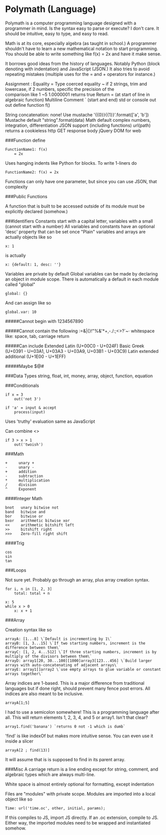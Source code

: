 Polymath (Language)
===================

Polymath is a computer programming language designed with a programmer in mind. Is the syntax easy to parse or execute? I don't care. It should be intuitive, easy to type, and easy to read.

Math is at its core, especially algebra (as taught in school.) A programmer shouldn't have to learn a new mathematical notation to start programming. You should be able to write something like f(x) = 2x and have it make sense.

It borrows good ideas from the history of languages. Notably Python (block denoting with indentation) and JavaScript (JSON.) It also tries to avoid repeating mistakes (multiple uses for the = and + operators for instance.)

Assignment            :
Equality              =
Type coerced equality ~
    if 2 strings, trim and lowercase, if 2 numbers, specific the precision of the                         
    comparison like 1 ~5 1.0000001 returns true
Return                = (at start of line in algebraic function)
Multiline Comment     \` (start and end)
std or console out    out
define function       f()

String concatenation: none! Use mustache '{{0}}{{1}}'.format(['a', 'b'])
Mustache default "string".format(data)
Math default complex numbers, integration, differentiation
JSON support (including functions)
url(path) returns a cookieless http GET response body
jQuery DOM for web

###Function define

    FunctionName1: f(x)
        = 2x

Uses hanging indents like Python for blocks. To write 1-liners do

    FunctionName2: f(x) = 2x

Functions can only have one parameter, but since you can use JSON, that complexity

###Public Functions

A function that is built to be accessed outside of its module must be explicitly declared (somehow.)

###Identifiers
Constants start with a capital letter, variables with a small (cannot start with a number)
All variables and constants have an optional 'desc' property that can be set once
"Plain" variables and arrays are actually objects like so

    x: 1
is actually

    x: {default: 1, desc: ''}

Variables are private by default
Global variables can be made by declaring an object in module scope. There is automatically a default in each module called "global"

    global: {}

And can assign like so

    global.var: 10

#####Cannot begin with
1234567890

#####Cannot contain the following
:=[]()&|{}!"%&'*+,-./:;<>?`~·
whitespace like: space, tab, carriage return

#####Can include
Extended Latin (U+00C0 - U+024F)
Basic Greek (U+0391 - U+03A1, U+03A3 - U+03A9, U+03B1 - U+03C9)
Latin extended additional (U+1E00 - U+1EFF)

#####Maybe
$@#

###Data Types
string, float, int, money, array, object, function, equation

###Conditionals

    if x = 3
        out('not 3')

    if 'a' = input & accept
        process(input)

Uses 'truthy' evaluation same as JavaScript

Can combine <>

    if 3 > x > 1
        out('twoish')

###Math

    + 	  unary + 
    - 	  unary -
    + 	  addition 
    - 	  subtraction
    * 	  multiplication
    /     division 
    ^     Exponent

####Integer Math

    bnot   unary bitwise not
    band   bitwise and
    bor    bitwise or
    bxor   arithmetic bitwise xor
    << 	   arithmetic bitshift left
    >> 	   bitshift right
    >>>    Zero-fill right shift 

####Trig

    cos 
    sin 
    tan 

###Loops

Not sure yet. Probably go through an array, plus array creation syntax.

    for i, n in [1, 2, 3]
        total: total + n

    x: 5
    while x > 0
        x: x + 1

###Array

Creation syntax like so

    arrayA: [1...8] \`Default is incrementing by 1\`
    arrayB: [1, 3...15] \`If two starting numbers, increment is the difference between them\`
    arrayC: [1, 2, 4...512] \`If three starting numbers, increment is by multiply of the divisors between them\`
    ArrayD: array1[20, 30...100][1000]array3[123...456] \`Build larger arrays with auto-concatenating of adjacent arrays\`
    arrayE: array1[]array2 \`use empty arrays to glue variable or constant arrays together\`

Array indices are 1-based. This is a major difference from traditional languages but if done right, should prevent many fence post errors. All indices are also meant to be inclusive.

    arrayA[1;5]

I had to use a semicolon somewhere! This is a programming language after all. This will return elements 1, 2, 3, 4, and 5 or array1. Isn't that clear?

    array1.find('banana') `returns 0 not -1 which is dumb`

'find' is like indexOf but makes more intuitive sense. You can even use it inside a slicer

    arrayA[2 ; find(13)]

It will assume that is is supposed to find in its parent array.


###Misc
A carriage return is a line ending except for string, comment, and algebraic types which are always multi-line.

White space is almost entirely optional for formatting, except indentation

Files are "modules" with private scope. Modules are imported into a local object like so

    Time: url('time.oc', other, initial, params);

If this compiles to JS, import JS directly. If an .oc extension, compile to JS. Either way, the imported modules need to be wrapped and instantiated somehow.
